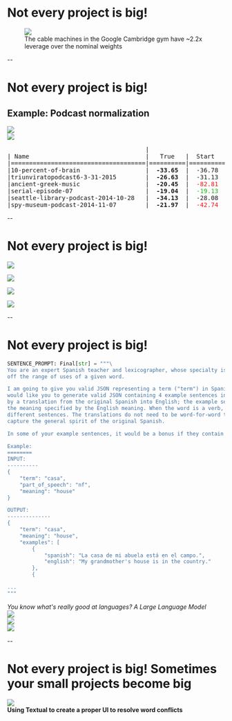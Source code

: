 # Not every project is big!

<div class="centered-container">
<figure>
<img src="images/figures/gym-calibration.png"
    class="figure splash"/>

<figcaption>The cable machines in the Google Cambridge gym have ~2.2x leverage over the nominal weights</figure>
</figure>
</div>

--

# Not every project is big!

## Example: Podcast normalization

<div class="centered-container">
<div class="gallery two-wide">
<div class="gallery-item">
    <img src="images/figures/seattle-library-podcast-2014-10-28.png" class="figure"/>
</div>
<div class="gallery-item">
    <img src="images/figures/triunvirato-podcast-2015-03-31.png" class="figure"/>
</div>
</div>

<div class="gallery">
<div class="gallery-item">
<pre>                                      |                         dBFS                         |
| Name                                |   True   |  Start   |  Middle  |   End    |  Random  |
|=====================================|==========|==========|==========|==========|==========|
|10-percent-of-brain                  |<b>  -33.65  </b>|  -36.78  |  -39.18  |  -36.78  |<font color="#10BA13">  -33.43  </font>|
|triunviratopodcast6-3-31-2015        |<b>  -26.63  </b>|  -31.13  |  -33.73  |  -31.13  |<font color="#10BA13">  -26.64  </font>|
|ancient-greek-music                  |<b>  -20.45  </b>|<font color="#F61010">  -82.81  </font>|  -16.94  |<font color="#F61010">  -82.81  </font>|<font color="#10BA13">  -20.44  </font>|
|serial-episode-07                    |<b>  -19.04  </b>|<font color="#10BA13">  -19.13  </font>|  -20.78  |<font color="#10BA13">  -19.13  </font>|<font color="#10BA13">  -18.99  </font>|
|seattle-library-podcast-2014-10-28   |<b>  -34.13  </b>|  -28.08  |<font color="#10BA13">  -33.97  </font>|  -28.08  |<font color="#10BA13">  -34.06  </font>|
|spy-museum-podcast-2014-11-07        |<b>  -21.97  </b>|<font color="#F61010">  -42.74  </font>|  -17.81  |<font color="#F61010">  -42.74  </font>|<font color="#10BA13">  -22.00  </font>|
</pre>
</div>
</div>
</div>


--

# Not every project is big!

<img src="images/screenshots/anki-nightingale-00.png"
    class="fragment mobile-screenshot screenshot disappearing-fragment nospace-fragment fade-out"
    data-fragment-index="0"/>

<img src="images/screenshots/anki-nightingale-01-sentence.png"
    class="fragment mobile-screenshot screenshot disappearing-fragment nospace-fragment fade-in-and-out"
    data-fragment-index="0"/>

<img src="images/screenshots/anki-nightingale-02-sentence-english.png"
    class="fragment mobile-screenshot disappearing-fragment nospace-fragment screenshot fade-in-and-out"
    data-fragment-index="1"/>

<img src="images/screenshots/anki-nightingale-03-settings.png"
    class="fragment mobile-screenshot screenshot fade-in"
    data-fragment-index="2"/>

--

# Not every project is big!

<div
    class="fragment disappearing-fragment nospace-fragment fade-out"
    data-fragment-index="0">

```python
SENTENCE_PROMPT: Final[str] = """\
You are an expert Spanish teacher and lexicographer, whose specialty is designing excellent example sentences that show
off the range of uses of a given word.

I am going to give you valid JSON representing a term ("term") in Spanish and its meaning in English ("meaning"). I
would like you to generate valid JSON containing 4 example sentences in idiomatic Spanish that use the term accompanied
by a translation from the original Spanish into English; the example sentences should use the sense of the term that has
the meaning specified by the English meaning. When the word is a verb, select different moods and tenses in the
different sentences. The translations do not need to be word-for-word translations, it is more important that they
capture the general spirit of the original Spanish.

In some of your example sentences, it would be a bonus if they contain useful or interesting facts.

Example:
========
INPUT:
----------
{
    "term": "casa",
    "part_of_speech": "nf",
    "meaning": "house"
}

OUTPUT:
--------------
{
    "term": "casa",
    "meaning": "house",
    "examples": [
        {
            "spanish": "La casa de mi abuela está en el campo.",
            "english": "My grandmother's house is in the country."
        },
        {

...
"""
```

<div><em>You know what's really good at languages? A Large Language Model</em></div>

</div>

<div class="gallery three-wide fragment nospace-fragment fade-in" data-fragment-index="0">
    <div class="gallery-item">
        <img src="images/screenshots/anki-nightingale-04-distinct-sounds.png"
             class="screenshot mobile-screenshot"
        >
    </div>
    <div class="gallery-item">
        <img src="images/screenshots/anki-nightingale-05-full-moon.png"
             class="screenshot mobile-screenshot"
        >
    </div>
    <div class="gallery-item">
        <img src="images/screenshots/anki-nightingale-06-borges.png"
            class="fragment mobile-screenshot screenshot fade-in"
            data-fragment-index="2"
        >
    </div>
</div>

--

<h1> <span class="fragment nospace-fragment disappearing-fragment fade-out" data-fragment-index="1">Not every project is big!</span>
<span class="fragment nospace-fragment fade-in" data-fragment-index="1">Sometimes your small projects <b>become<b> big</span></h1>

<div>
<img src="images/screenshots/anki-textual-lite-word-merger.svg"
     class="screenshot splash">
<div class="caption">Using Textual to create a proper UI to resolve word conflicts</div>
 </div>
